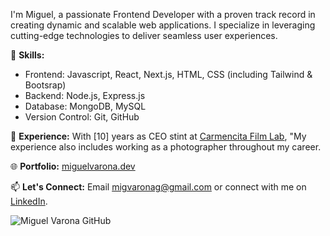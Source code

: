 I'm Miguel, a passionate Frontend Developer with a proven track record in creating dynamic and scalable web applications. I specialize in leveraging cutting-edge technologies to deliver seamless user experiences. 


🚀 **Skills:**
- Frontend: Javascript, React, Next.js, HTML, CSS (including Tailwind & Bootsrap)
- Backend: Node.js, Express.js
- Database: MongoDB, MySQL
- Version Control: Git, GitHub

💼 **Experience:**
With [10] years as CEO stint at [Carmencita Film Lab](https://carmencitafilmlab.com/), "My experience also includes working as a photographer throughout my career.


🌐 **Portfolio:**
 [miguelvarona.dev](https://miguelvarona.dev/)
 
📫 **Let's Connect:**
Email [migvaronag@gmail.com](mailto:migvaronag@gmail.com) or connect with me on [LinkedIn](https://www.linkedin.com/in/miguel-varona-555643284/).

![Miguel Varona GitHub ](https://github-readme-stats.vercel.app/api?username=MigVarona&show_icons=true&theme=radical)





